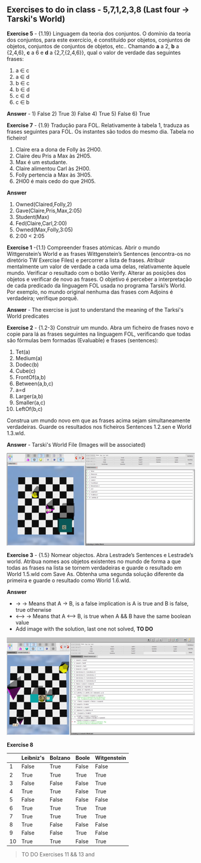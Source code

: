 ## **Exercises to do in class** - 5,7,1,2,3,8 (Last four -> Tarski's World)

**Exercise 5** - {1.19} Linguagem da teoria dos conjuntos. O domínio da teoria dos conjuntos, para este exercício, é constituído por objetos, conjuntos de objetos, conjuntos de conjuntos
de objetos, etc.. Chamando **a** a 2, **b** a {2,4,6}, **c** a 6 e **d** a {2,7,{2,4,6}}, qual o valor de
verdade das seguintes frases:
1. a ∈ c
2. a ∈ d
3. b ∈ c
4. b ∈ d
5. c ∈ d
6. c ∈ b

**Answer** - 1) False 2) True 3) False 4) True 5) False 6) True


**Exercise 7** - {1.9} Tradução para FOL. Relativamente à tabela 1, traduza as frases seguintes para FOL. Os instantes são todos do mesmo dia. Tabela no ficheiro!

1. Claire era a dona de Folly às 2H00.
2. Claire deu Pris a Max às 2H05.
3. Max é um estudante.
4. Claire alimentou Carl às 2H00.
5. Folly pertencia a Max às 3H05.
6. 2H00 é mais cedo do que 2H05.

**Answer**

1. Owned(Claired,Folly,2)
2. Gave(Claire,Pris,Max,2:05)
3. Student(Max)
4. Fed(Claire,Carl,2:00)
5. Owned(Max,Folly,3:05)
6. 2:00 < 2:05

**Exercise 1** -{1.1} Compreender frases atómicas. Abrir o mundo Wittgenstein’s World e as
frases Wittgenstein’s Sentences (encontra-os no diretório TW Exercise Files) e
percorrer a lista de frases. Atribuir mentalmente um valor de verdade a cada uma delas,
relativamente àquele mundo. Verificar o resultado com o botão Verify. Alterar as
posições dos objetos e verificar de novo as frases. O objetivo é perceber a interpretação
de cada predicado da linguagem FOL usada no programa Tarski’s World. Por exemplo,
no mundo original nenhuma das frases com Adjoins é verdadeira; verifique porquê. 

**Answer** - The exercise is just to understand the meaning of the Tarksi's World predicates


**Exercise 2** - {1.2-3} Construir um mundo. Abra um ficheiro de frases novo e copie para lá as frases seguintes na linguagem FOL, verificando que todas são fórmulas bem formadas (Evaluable) e frases (sentences):

1. Tet(a)
2. Medium(a)
3. Dodec(b)
4. Cube(c)
5. FrontOf(a,b)
6. Between(a,b,c)
7. a=d
8. Larger(a,b)
9. Smaller(a,c)
10. LeftOf(b,c)


Construa um mundo novo em que as frases acima sejam simultaneamente verdadeiras.
Guarde os resultados nos ficheiros Sentences 1.2.sen e World 1.3.wld.

**Answer** - Tarski's World File (Images will be associated)

 ![](Ex2_tp1_Mdis.PNG)

**Exercise 3** - {1.5} Nomear objectos. Abra Lestrade’s Sentences e Lestrade’s world. Atribua
nomes aos objetos existentes no mundo de forma a que todas as frases na lista se
tornem verdadeiras e guarde o resultado em World 1.5.wld com Save As. Obtenha uma
segunda solução diferente da primeira e guarde o resultado como World 1.6.wld.

**Answer** 
- → -> Means that A → B, is a false implication is A is true and B is false, true otherwise
- ⟷ -> Means that A ⟷ B, is true when A && B have the same boolean value
- Add image with the solution, last one not solved, **TO DO**

![](Ex3_tp1_Mdis.PNG)

**Exercise 8** 

|    |Leibniz's| Bolzano |  Boole | Witgenstein  |
|--- |---------|---------|--------|--------------|
|  1 |  False  |  True   |  False |  False       |
|  2 |  True   |  True   |  True  |  True        |
|  3 |  False  |  False  |  False |  True        |
|  4 |  True   |  True   |  False |  True        |
|  5 |  False  |  False  |  False |  False       |
|  6 |  True   |  True   |  True  |  True        |
|  7 |  True   |  True   |  True  |  True        |
|  8 |  True   |  False  |  False |  False       |
|  9 |  False  |  False  |  True  |  False       |
| 10 |  True   |  True   |  False |  True        |


> TO DO Exercises 11 && 13 and 



